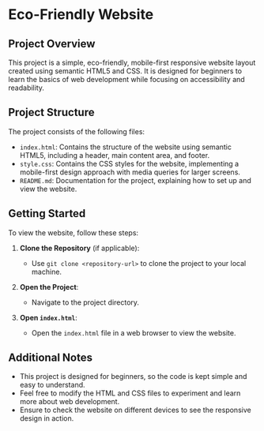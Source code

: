 # Eco-Friendly Website

## Project Overview
This project is a simple, eco-friendly, mobile-first responsive website layout created using semantic HTML5 and CSS. It is designed for beginners to learn the basics of web development while focusing on accessibility and readability.

## Project Structure
The project consists of the following files:
- `index.html`: Contains the structure of the website using semantic HTML5, including a header, main content area, and footer.
- `style.css`: Contains the CSS styles for the website, implementing a mobile-first design approach with media queries for larger screens.
- `README.md`: Documentation for the project, explaining how to set up and view the website.

## Getting Started
To view the website, follow these steps:

1. **Clone the Repository** (if applicable):
   - Use `git clone <repository-url>` to clone the project to your local machine.

2. **Open the Project**:
   - Navigate to the project directory.

3. **Open `index.html`**:
   - Open the `index.html` file in a web browser to view the website.

## Additional Notes
- This project is designed for beginners, so the code is kept simple and easy to understand.
- Feel free to modify the HTML and CSS files to experiment and learn more about web development.
- Ensure to check the website on different devices to see the responsive design in action.